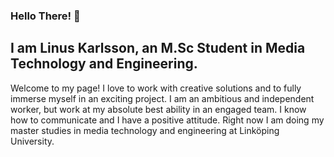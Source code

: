 ### Hello There! 👋

<!--
**Linnet5/Linnet5** is a ✨ _special_ ✨ repository because its `README.md` (this file) appears on your GitHub profile.

Here are some ideas to get you started:

- 🔭 I’m currently working on ...
- 🌱 I’m currently learning ...
- 👯 I’m looking to collaborate on ...
- 🤔 I’m looking for help with ...
- 💬 Ask me about ...
- 📫 How to reach me: ...
- 😄 Pronouns: ...
- ⚡ Fun fact: ...
-->

## I am Linus Karlsson, an M.Sc Student in Media Technology and Engineering.

Welcome to my page! I love to work with creative solutions and to fully immerse myself in an exciting project. I am an ambitious and independent worker, but work at my absolute best ability in an engaged team. I know how to communicate and I have a positive attitude. Right now I am doing my master studies in media technology and engineering at Linköping University.
